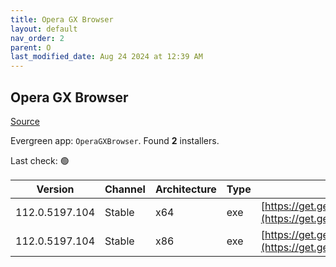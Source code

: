```yaml
---
title: Opera GX Browser
layout: default
nav_order: 2
parent: O
last_modified_date: Aug 24 2024 at 12:39 AM
---
```


## Opera GX Browser

[Source](https://www.opera.com/gx)

Evergreen app: `OperaGXBrowser`. Found **2** installers.

Last check: 🟢

| Version        | Channel | Architecture | Type | URI                                                                                                                                                                                                |
| -------------- | ------- | ------------ | ---- | -------------------------------------------------------------------------------------------------------------------------------------------------------------------------------------------------- |
| 112.0.5197.104 | Stable  | x64          | exe  | [https://get.geo.opera.com/pub/opera_gx/112.0.5197.104/win/Opera_GX_112.0.5197.104_Setup_x64.exe](https://get.geo.opera.com/pub/opera_gx/112.0.5197.104/win/Opera_GX_112.0.5197.104_Setup_x64.exe) |
| 112.0.5197.104 | Stable  | x86          | exe  | [https://get.geo.opera.com/pub/opera_gx/112.0.5197.104/win/Opera_GX_112.0.5197.104_Setup.exe](https://get.geo.opera.com/pub/opera_gx/112.0.5197.104/win/Opera_GX_112.0.5197.104_Setup.exe)         |
